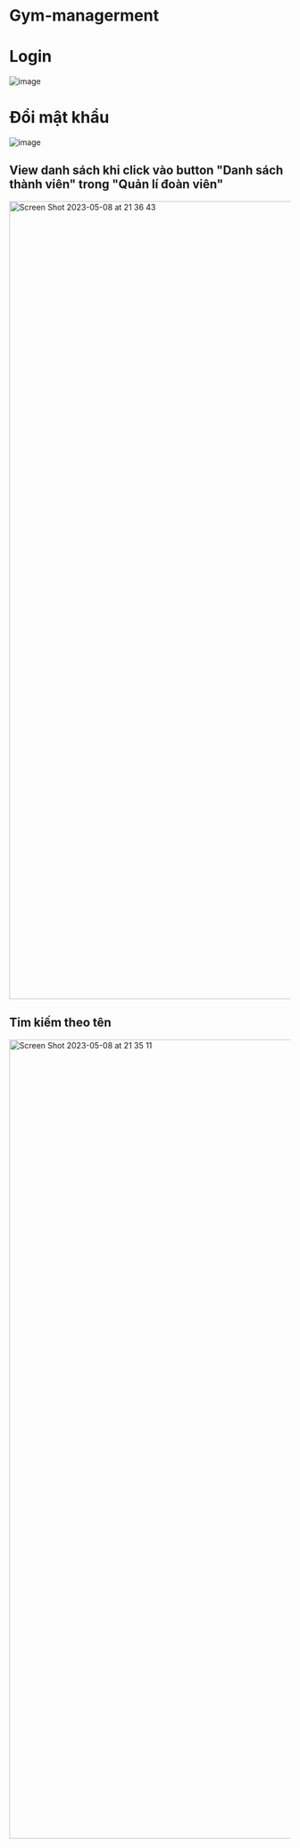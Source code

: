 # Gym-managerment
# Login
![image](https://user-images.githubusercontent.com/87189902/236906240-a3887446-cc04-4744-aa30-cbf2f13658bd.png)
# Đổi mật khẩu
![image](https://user-images.githubusercontent.com/87189902/236906369-cca3c918-2c24-4aca-acf3-9f4529317783.png)

## View danh sách khi click vào button "Danh sách thành viên" trong "Quản lí đoàn viên"

<img width="1426" alt="Screen Shot 2023-05-08 at 21 36 43" src="https://user-images.githubusercontent.com/109887929/236852897-3e6fbeaa-74d9-4331-b384-b8f38ae2124e.png">

## Tim kiếm theo tên

<img width="1428" alt="Screen Shot 2023-05-08 at 21 35 11" src="https://user-images.githubusercontent.com/109887929/236852525-752b2d46-b1fc-4500-bd1f-710dbc078e77.png">

